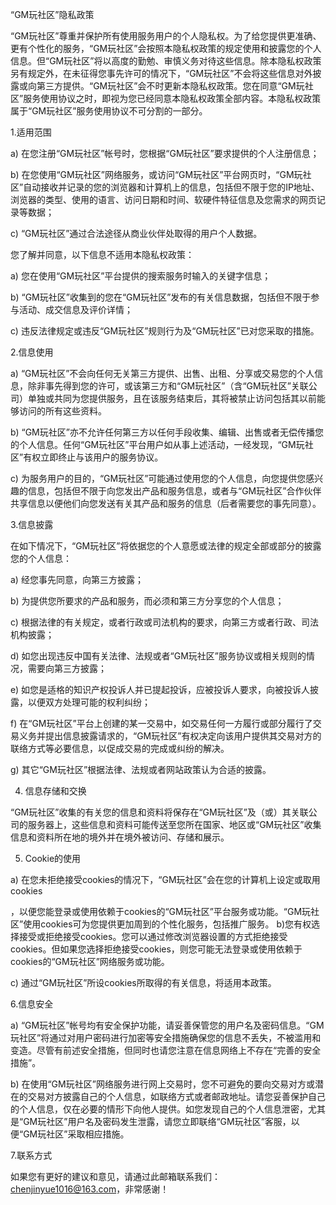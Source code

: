 “GM玩社区”隐私政策


“GM玩社区”尊重并保护所有使用服务用户的个人隐私权。为了给您提供更准确、更有个性化的服务，“GM玩社区”会按照本隐私权政策的规定使用和披露您的个人信息。但“GM玩社区”将以高度的勤勉、审慎义务对待这些信息。除本隐私权政策另有规定外，在未征得您事先许可的情况下，“GM玩社区”不会将这些信息对外披露或向第三方提供。“GM玩社区”会不时更新本隐私权政策。您在同意“GM玩社区”服务使用协议之时，即视为您已经同意本隐私权政策全部内容。本隐私权政策属于“GM玩社区”服务使用协议不可分割的一部分。

1.适用范围

a) 在您注册“GM玩社区”帐号时，您根据“GM玩社区”要求提供的个人注册信息；

b) 在您使用“GM玩社区”网络服务，或访问“GM玩社区”平台网页时，“GM玩社区”自动接收并记录的您的浏览器和计算机上的信息，包括但不限于您的IP地址、浏览器的类型、使用的语言、访问日期和时间、软硬件特征信息及您需求的网页记录等数据；

c) “GM玩社区”通过合法途径从商业伙伴处取得的用户个人数据。

您了解并同意，以下信息不适用本隐私权政策：

a) 您在使用“GM玩社区”平台提供的搜索服务时输入的关键字信息；

b) “GM玩社区”收集到的您在“GM玩社区”发布的有关信息数据，包括但不限于参与活动、成交信息及评价详情；

c) 违反法律规定或违反“GM玩社区”规则行为及“GM玩社区”已对您采取的措施。

2.信息使用

a) “GM玩社区”不会向任何无关第三方提供、出售、出租、分享或交易您的个人信息，除非事先得到您的许可，或该第三方和“GM玩社区”（含“GM玩社区”关联公司）单独或共同为您提供服务，且在该服务结束后，其将被禁止访问包括其以前能够访问的所有这些资料。

b) “GM玩社区”亦不允许任何第三方以任何手段收集、编辑、出售或者无偿传播您的个人信息。任何“GM玩社区”平台用户如从事上述活动，一经发现，“GM玩社区”有权立即终止与该用户的服务协议。

c) 为服务用户的目的，“GM玩社区”可能通过使用您的个人信息，向您提供您感兴趣的信息，包括但不限于向您发出产品和服务信息，或者与“GM玩社区”合作伙伴共享信息以便他们向您发送有关其产品和服务的信息（后者需要您的事先同意）。

3.信息披露

在如下情况下，“GM玩社区”将依据您的个人意愿或法律的规定全部或部分的披露您的个人信息：

a) 经您事先同意，向第三方披露；

b) 为提供您所要求的产品和服务，而必须和第三方分享您的个人信息；

c) 根据法律的有关规定，或者行政或司法机构的要求，向第三方或者行政、司法机构披露；

d) 如您出现违反中国有关法律、法规或者“GM玩社区”服务协议或相关规则的情况，需要向第三方披露；

e) 如您是适格的知识产权投诉人并已提起投诉，应被投诉人要求，向被投诉人披露，以便双方处理可能的权利纠纷；

f) 在“GM玩社区”平台上创建的某一交易中，如交易任何一方履行或部分履行了交易义务并提出信息披露请求的，“GM玩社区”有权决定向该用户提供其交易对方的联络方式等必要信息，以促成交易的完成或纠纷的解决。

g) 其它“GM玩社区”根据法律、法规或者网站政策认为合适的披露。

4. 信息存储和交换

“GM玩社区”收集的有关您的信息和资料将保存在“GM玩社区”及（或）其关联公司的服务器上，这些信息和资料可能传送至您所在国家、地区或“GM玩社区”收集信息和资料所在地的境外并在境外被访问、存储和展示。

5. Cookie的使用

a) 在您未拒绝接受cookies的情况下，“GM玩社区”会在您的计算机上设定或取用cookies

，以便您能登录或使用依赖于cookies的“GM玩社区”平台服务或功能。“GM玩社区”使用cookies可为您提供更加周到的个性化服务，包括推广服务。  b)您有权选择接受或拒绝接受cookies。您可以通过修改浏览器设置的方式拒绝接受cookies。但如果您选择拒绝接受cookies，则您可能无法登录或使用依赖于cookies的“GM玩社区”网络服务或功能。

c) 通过“GM玩社区”所设cookies所取得的有关信息，将适用本政策。

6.信息安全

a) “GM玩社区”帐号均有安全保护功能，请妥善保管您的用户名及密码信息。“GM玩社区”将通过对用户密码进行加密等安全措施确保您的信息不丢失，不被滥用和变造。尽管有前述安全措施，但同时也请您注意在信息网络上不存在“完善的安全措施”。

b) 在使用“GM玩社区”网络服务进行网上交易时，您不可避免的要向交易对方或潜在的交易对方披露自己的个人信息，如联络方式或者邮政地址。请您妥善保护自己的个人信息，仅在必要的情形下向他人提供。如您发现自己的个人信息泄密，尤其是“GM玩社区”用户名及密码发生泄露，请您立即联络“GM玩社区”客服，以便“GM玩社区”采取相应措施。

7.联系方式

如果您有更好的建议和意见，请通过此邮箱联系我们：chenjinyue1016@163.com，非常感谢！

